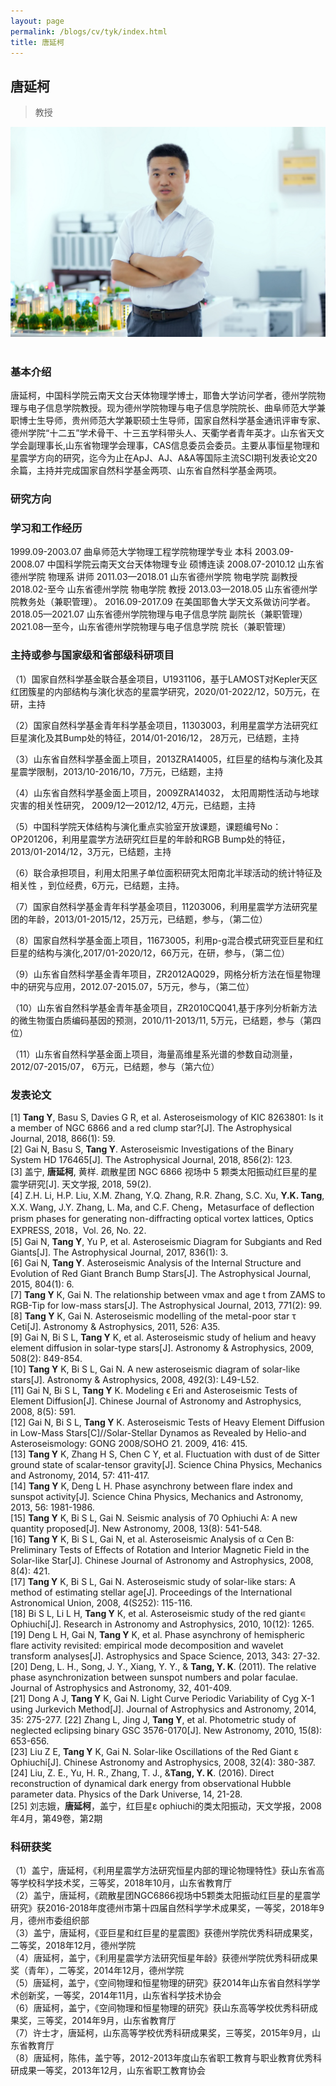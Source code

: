 ```yaml
---
layout: page
permalink: /blogs/cv/tyk/index.html
title: 唐延柯
---
```


## 唐延柯

> 教授

<center>
<img src = "/blogs/cv.ph/tyk.jpg">
</center>
<br>

### 基本介绍
唐延柯，中国科学院云南天文台天体物理学博士，耶鲁大学访问学者，德州学院物理与电子信息学院教授。现为德州学院物理与电子信息学院院长、曲阜师范大学兼职博士生导师，贵州师范大学兼职硕士生导师，国家自然科学基金通讯评审专家、德州学院“十二五”学术骨干、十三五学科带头人、天衢学者青年英才。山东省天文学会副理事长,山东省物理学会理事，CAS信息委员会委员。主要从事恒星物理和星震学方向的研究，迄今为止在ApJ、AJ、A&A等国际主流SCI期刊发表论文20余篇，主持并完成国家自然科学基金两项、山东省自然科学基金两项。
### 研究方向

### 学习和工作经历
1999.09-2003.07 曲阜师范大学物理工程学院物理学专业 本科
2003.09-2008.07 中国科学院云南天文台天体物理专业 硕博连读
2008.07-2010.12 山东省德州学院 物理系 讲师
2011.03—2018.01 山东省德州学院 物电学院 副教授
2018.02-至今 山东省德州学院 物电学院 教授
2013.03—2018.05 山东省德州学院教务处（兼职管理）。
2016.09-2017.09 在美国耶鲁大学天文系做访问学者。
2018.05—2021.07 山东省德州学院物理与电子信息学院 副院长（兼职管理）
2021.08—至今，山东省德州学院物理与电子信息学院 院长（兼职管理）
### 主持或参与国家级和省部级科研项目

（1）国家自然科学基金联合基金项目，U1931106，基于LAMOST对Kepler天区红团簇星的内部结构与演化状态的星震学研究，2020/01-2022/12，50万元，在研，主持

（2）国家自然科学基金青年科学基金项目，11303003，利用星震学方法研究红巨星演化及其Bump处的特征，2014/01-2016/12， 28万元，已结题，主持  

（3）山东省自然科学基金面上项目，2013ZRA14005，红巨星的结构与演化及其星震学限制，2013/10-2016/10，7万元，已结题，主持

（4）山东省自然科学基金面上项目，2009ZRA14032， 太阳周期性活动与地球灾害的相关性研究， 2009/12—2012/12, 4万元，已结题，主持

（5）中国科学院天体结构与演化重点实验室开放课题，课题编号No：OP201206，利用星震学方法研究红巨星的年龄和RGB Bump处的特征，2013/01-2014/12，3万元，已结题，主持

（6）联合承担项目，利用太阳黑子单位面积研究太阳南北半球活动的统计特征及相关性 ，到位经费，6万元，已结题，主持。

（7）国家自然科学基金青年科学基金项目，11203006，利用星震学方法研究星团的年龄，2013/01-2015/12，25万元，已结题，参与，（第二位）

（8）国家自然科学基金面上项目，11673005，利用p-g混合模式研究亚巨星和红巨星的结构与演化,2017/01-2020/12，66万元，在研，参与，（第二位）

（9）山东省自然科学基金青年项目，ZR2012AQ029，网格分析方法在恒星物理中的研究与应用，2012.07-2015.07，5万元，参与，（第二位）

（10）山东省自然科学基金青年基金项目，ZR2010CQ041,基于序列分析新方法的微生物蛋白质编码基因的预测，2010/11-2013/11, 5万元，已结题，参与（第四位）

（11）山东省自然科学基金面上项目，海量高维星系光谱的参数自动测量，2012/07-2015/07， 6万元，已结题，参与（第六位）

### 发表论文
[1] **Tang Y**, Basu S, Davies G R, et al. Asteroseismology of KIC 8263801: Is it a member of NGC 6866 and a red clump star?[J]. The Astrophysical Journal, 2018, 866(1): 59.<br>
[2] Gai N, Basu S, **Tang Y**. Asteroseismic Investigations of the Binary System HD 176465[J]. The Astrophysical Journal, 2018, 856(2): 123.<br>
[3] 盖宁, **唐延柯**, 黄样. 疏散星团 NGC 6866 视场中 5 颗类太阳振动红巨星的星震学研究[J]. 天文学报, 2018, 59(2).<br>
[4] Z.H. Li, H.P. Liu, X.M. Zhang, Y.Q. Zhang, R.R. Zhang, S.C. Xu, **Y.K. Tang**, X.X. Wang, J.Y. Zhang, L. Ma, and C.F. Cheng，Metasurface of deflection prism phases for generating non-diffracting optical vortex lattices, Optics EXPRESS, 2018，Vol. 26, No. 22.<br>
[5] Gai N, **Tang Y**, Yu P, et al. Asteroseismic Diagram for Subgiants and Red Giants[J]. The Astrophysical Journal, 2017, 836(1): 3.<br>
[6] Gai N, **Tang Y**. Asteroseismic Analysis of the Internal Structure and Evolution of Red Giant Branch Bump Stars[J]. The Astrophysical Journal, 2015, 804(1): 6.<br>
[7] **Tang Y** K, Gai N. The relationship between νmax and age t from ZAMS to RGB-Tip for low-mass stars[J]. The Astrophysical Journal, 2013, 771(2): 99.<br>
[8] **Tang Y** K, Gai N. Asteroseismic modelling of the metal-poor star τ Ceti[J]. Astronomy & Astrophysics, 2011, 526: A35.<br>
[9] Gai N, Bi S L, **Tang Y** K, et al. Asteroseismic study of helium and heavy element diffusion in solar-type stars[J]. Astronomy & Astrophysics, 2009, 508(2): 849-854.<br>
[10] **Tang Y** K, Bi S L, Gai N. A new asteroseismic diagram of solar-like stars[J]. Astronomy & Astrophysics, 2008, 492(3): L49-L52.<br>
[11] Gai N, Bi S L, **Tang Y** K. Modeling ϵ Eri and Asteroseismic Tests of Element Diffusion[J]. Chinese Journal of Astronomy and Astrophysics, 2008, 8(5): 591.<br>
[12] Gai N, Bi S L, **Tang Y** K. Asteroseismic Tests of Heavy Element Diffusion in Low-Mass Stars[C]//Solar-Stellar Dynamos as Revealed by Helio-and Asteroseismology: GONG 2008/SOHO 21. 2009, 416: 415.<br>
[13] **Tang Y** K, Zhang H S, Chen C Y, et al. Fluctuation with dust of de Sitter ground state of scalar-tensor gravity[J]. Science China Physics, Mechanics and Astronomy, 2014, 57: 411-417.<br>
[14] **Tang Y** K, Deng L H. Phase asynchrony between flare index and sunspot activity[J]. Science China Physics, Mechanics and Astronomy, 2013, 56: 1981-1986.<br>
[15] **Tang Y** K, Bi S L, Gai N. Seismic analysis of 70 Ophiuchi A: A new quantity proposed[J]. New Astronomy, 2008, 13(8): 541-548.<br>
[16] **Tang Y** K, Bi S L, Gai N, et al. Asteroseismic Analysis of α Cen B: Preliminary Tests of Effects of Rotation and Interior Magnetic Field in the Solar-like Star[J]. Chinese Journal of Astronomy and Astrophysics, 2008, 8(4): 421.<br>
[17] **Tang Y** K, Bi S L, Gai N. Asteroseismic study of solar-like stars: A method of estimating stellar age[J]. Proceedings of the International Astronomical Union, 2008, 4(S252): 115-116.<br>
[18] Bi S L, Li L H, **Tang Y** K, et al. Asteroseismic study of the red giant∊ Ophiuchi[J]. Research in Astronomy and Astrophysics, 2010, 10(12): 1265.<br>
[19] Deng L H, Gai N, **Tang Y** K, et al. Phase asynchrony of hemispheric flare activity revisited: empirical mode decomposition and wavelet transform analyses[J]. Astrophysics and Space Science, 2013, 343: 27-32.<br>
[20] Deng, L. H., Song, J. Y., Xiang, Y. Y., & **Tang, Y. K**. (2011). The relative phase asynchronization between sunspot numbers and polar faculae. Journal of Astrophysics and Astronomy, 32, 401-409.<br>
[21] Dong A J, **Tang Y** K, Gai N. Light Curve Periodic Variability of Cyg X-1 using Jurkevich Method[J]. Journal of Astrophysics and Astronomy, 2014, 35: 275-277.
[22] Zhang L, Jing J, **Tang Y**, et al. Photometric study of neglected eclipsing binary GSC 3576-0170[J]. New Astronomy, 2010, 15(8): 653-656.<br>
[23] Liu Z E, **Tang Y** K, Gai N. Solar-like Oscillations of the Red Giant ɛ Ophiuchi[J]. Chinese Astronomy and Astrophysics, 2008, 32(4): 380-387.<br>
[24] Liu, Z. E., Yu, H. R., Zhang, T. J., &**Tang, Y. K**. (2016). Direct reconstruction of dynamical dark energy from observational Hubble parameter data. Physics of the Dark Universe, 14, 21-28.<br>
[25] 刘志娥，**唐延柯**，盖宁，红巨星ɛ ophiuchi的类太阳振动，天文学报，2008年4月，第49卷，第2期<br>

### 科研获奖

（1）盖宁，唐延柯，《利用星震学方法研究恒星内部的理论物理特性》获山东省高等学校科学技术奖，三等奖，2018年10月，山东省教育厅<br>
（2）盖宁，唐延柯，《疏散星团NGC6866视场中5颗类太阳振动红巨星的星震学研究》获2016-2018年度德州市第十四届自然科学学术成果奖，一等奖，2018年9月，德州市委组织部<br>
（3）盖宁，唐延柯，《亚巨星和红巨星的星震图》获德州学院优秀科研成果奖，二等奖，2018年12月，德州学院<br>
（4）唐延柯，盖宁，《利用星震学方法研究恒星年龄》获德州学院优秀科研成果奖（青年），二等奖，2014年12月，德州学院<br>
（5）唐延柯，盖宁，《空间物理和恒星物理的研究》获2014年山东省自然科学学术创新奖，一等奖，2014年11月，山东省科学技术协会<br>
（6）唐延柯，盖宁，《空间物理和恒星物理的研究》获山东高等学校优秀科研成果奖，三等奖，2014年9月，山东省教育厅<br>
（7）许士才，唐延柯，山东高等学校优秀科研成果奖，三等奖，2015年9月，山东省教育厅<br>
（8）唐延柯，陈伟，盖宁等，2012-2013年度山东省职工教育与职业教育优秀科研成果一等奖，2013年12月，山东省职工教育协会<br>